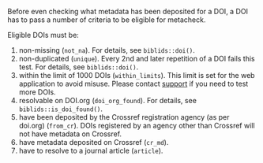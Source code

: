 Before even checking what metadata has been deposited for a DOI, a DOI has to pass a number of criteria to be eligible for metacheck.

Eligible DOIs must be:

1. non-missing (`not_na`).
    For details, see `biblids::doi()`.
2. non-duplicated (`unique`).
    Every 2nd and later repetition of a DOI fails this test.
    For details, see `biblids::doi()`.
3. within the limit of 1000 DOIs (`within_limits`).
    This limit is set for the web application to avoid misuse.
    Please contact [support](https://subugoe.github.io/metacheck/articles/help.html) if you need to test more DOIs.
4. resolvable on DOI.org (`doi_org_found`).
    For details, see `biblids::is_doi_found()`.
5. have been deposited by the Crossref registration agency (as per doi.org) (`from_cr`).
    DOIs registered by an agency other than Crossref will not have metadata on Crossref.
6. have metadata deposited on Crossref (`cr_md`).
7. have to resolve to a journal article (`article`).
